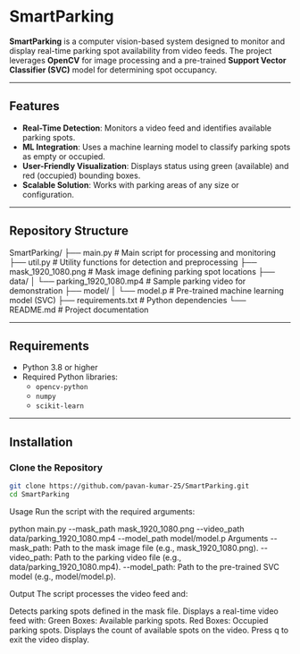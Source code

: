 # SmartParking

**SmartParking** is a computer vision-based system designed to monitor and display real-time parking spot availability from video feeds. The project leverages **OpenCV** for image processing and a pre-trained **Support Vector Classifier (SVC)** model for determining spot occupancy.

---

## Features
- **Real-Time Detection**: Monitors a video feed and identifies available parking spots.
- **ML Integration**: Uses a machine learning model to classify parking spots as empty or occupied.
- **User-Friendly Visualization**: Displays status using green (available) and red (occupied) bounding boxes.
- **Scalable Solution**: Works with parking areas of any size or configuration.

---

## Repository Structure
SmartParking/ ├── main.py # Main script for processing and monitoring ├── util.py # Utility functions for detection and preprocessing ├── mask_1920_1080.png # Mask image defining parking spot locations ├── data/ │ └── parking_1920_1080.mp4 # Sample parking video for demonstration ├── model/ │ └── model.p # Pre-trained machine learning model (SVC) ├── requirements.txt # Python dependencies └── README.md # Project documentation


---

## Requirements
- Python 3.8 or higher
- Required Python libraries:
  - `opencv-python`
  - `numpy`
  - `scikit-learn`

---

## Installation

### Clone the Repository
```bash
git clone https://github.com/pavan-kumar-25/SmartParking.git
cd SmartParking
```

Usage
Run the script with the required arguments:

python main.py --mask_path mask_1920_1080.png --video_path data/parking_1920_1080.mp4 --model_path model/model.p
Arguments
--mask_path: Path to the mask image file (e.g., mask_1920_1080.png).
--video_path: Path to the parking video file (e.g., data/parking_1920_1080.mp4).
--model_path: Path to the pre-trained SVC model (e.g., model/model.p).

Output
The script processes the video feed and:

Detects parking spots defined in the mask file.
Displays a real-time video feed with:
Green Boxes: Available parking spots.
Red Boxes: Occupied parking spots.
Displays the count of available spots on the video.
Press q to exit the video display.

